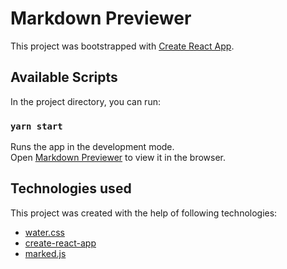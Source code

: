 # Markdown Previewer

This project was bootstrapped with [Create React App](https://github.com/facebook/create-react-app).

## Available Scripts

In the project directory, you can run:

### `yarn start`

Runs the app in the development mode.\
Open [Markdown Previewer](https://viewmarkdown.netlify.app/) to view it in the browser.

## Technologies used

This project was created with the help of following technologies:
- [water.css](https://watercss.kognise.dev/)
- [create-react-app](https://github.com/facebook/create-react-app)
- [marked.js](https://marked.js.org/)
